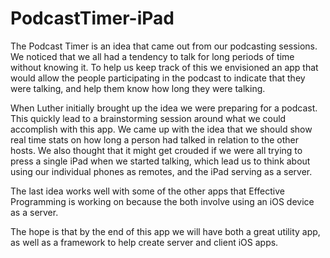 PodcastTimer-iPad
=================

The Podcast Timer is an idea that came out from our podcasting sessions. We noticed that we all had a tendency to talk for long periods of time without knowing it. To help us keep track of this we envisioned an app that would allow the people participating in the podcast to indicate that they were talking, and help them know how long they were talking. 

When Luther initially brought up the idea we were preparing for a podcast. This quickly lead to a brainstorming session around what we could accomplish with this app. We came up with the idea that we should show real time stats on how long a person had talked in relation to the other hosts. We also thought that it might get crouded if we were all trying to press a single iPad when we started talking, which lead us to think about using our individual phones as remotes, and the iPad serving as a server. 

The last idea works well with some of the other apps that Effective Programming is working on because the both involve using an iOS device as a server. 

The hope is that by the end of this app we will have both a great utility app, as well as a framework to help create server and client iOS apps.
